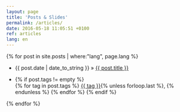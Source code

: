 ```yaml
---
layout: page
title: 'Posts & Slides'
permalink: /articles/
date: 2016-05-18 11:05:51 +0100
ref: articles
lang: en
---
```



{% for post in site.posts | where:"lang", page.lang %}
  <ul>
    <li><a href="{{ post.link }}"></a> {{ post.date | date_to_string }} &raquo; <a href="{{ post.url }}">{{ post.title }}</a></li>
	  <li class="home">
	    <p class="home-tags">
	      {% if post.tags != empty %}<br/><i class="fa fa-tags"></i>
	        {% for tag in post.tags %}
	          <a href="{{ '-ref' | prepend: tag | replace: ' ','-' | prepend: 'tags/#' | prepend: site.baseurl }}">{{ tag }}</a>{% unless forloop.last %}, {% endunless %}
	        {% endfor %}
	      {% endif %}
	    </p>
	  </li>
  </ul>
  {% endfor %}
